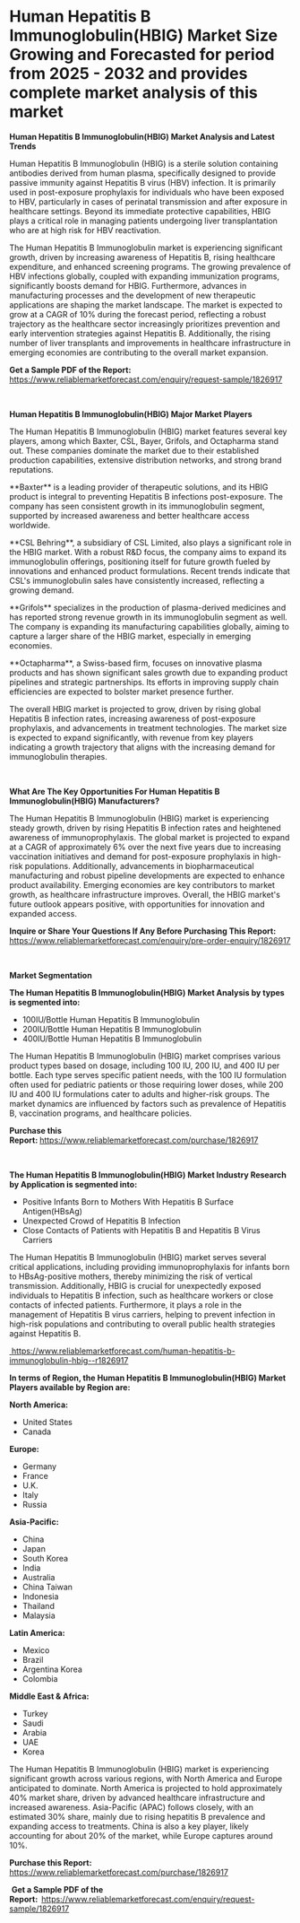 <p><h1>Human Hepatitis B Immunoglobulin(HBIG) Market Size Growing and Forecasted for period from 2025 - 2032 and provides complete market analysis of this market</h1></p><p><strong>Human Hepatitis B Immunoglobulin(HBIG) Market Analysis and Latest Trends</strong></p>
<p><p>Human Hepatitis B Immunoglobulin (HBIG) is a sterile solution containing antibodies derived from human plasma, specifically designed to provide passive immunity against Hepatitis B virus (HBV) infection. It is primarily used in post-exposure prophylaxis for individuals who have been exposed to HBV, particularly in cases of perinatal transmission and after exposure in healthcare settings. Beyond its immediate protective capabilities, HBIG plays a critical role in managing patients undergoing liver transplantation who are at high risk for HBV reactivation.</p><p>The Human Hepatitis B Immunoglobulin market is experiencing significant growth, driven by increasing awareness of Hepatitis B, rising healthcare expenditure, and enhanced screening programs. The growing prevalence of HBV infections globally, coupled with expanding immunization programs, significantly boosts demand for HBIG. Furthermore, advances in manufacturing processes and the development of new therapeutic applications are shaping the market landscape. The market is expected to grow at a CAGR of 10% during the forecast period, reflecting a robust trajectory as the healthcare sector increasingly prioritizes prevention and early intervention strategies against Hepatitis B. Additionally, the rising number of liver transplants and improvements in healthcare infrastructure in emerging economies are contributing to the overall market expansion.</p></p>
<p><strong>Get a Sample PDF of the Report:&nbsp;</strong> <a href="https://www.reliablemarketforecast.com/enquiry/request-sample/1826917?utm_campaign=3593&utm_medium=2&utm_source=Github&utm_content=ia&utm_term=19042025&utm_id=human-hepatitis-b-immunoglobulinhbig">https://www.reliablemarketforecast.com/enquiry/request-sample/1826917</a></p>
<p>&nbsp;</p>
<p><strong>Human Hepatitis B Immunoglobulin(HBIG) Major Market Players</strong></p>
<p><p>The Human Hepatitis B Immunoglobulin (HBIG) market features several key players, among which Baxter, CSL, Bayer, Grifols, and Octapharma stand out. These companies dominate the market due to their established production capabilities, extensive distribution networks, and strong brand reputations.</p><p>**Baxter** is a leading provider of therapeutic solutions, and its HBIG product is integral to preventing Hepatitis B infections post-exposure. The company has seen consistent growth in its immunoglobulin segment, supported by increased awareness and better healthcare access worldwide.</p><p>**CSL Behring**, a subsidiary of CSL Limited, also plays a significant role in the HBIG market. With a robust R&D focus, the company aims to expand its immunoglobulin offerings, positioning itself for future growth fueled by innovations and enhanced product formulations. Recent trends indicate that CSL's immunoglobulin sales have consistently increased, reflecting a growing demand.</p><p>**Grifols** specializes in the production of plasma-derived medicines and has reported strong revenue growth in its immunoglobulin segment as well. The company is expanding its manufacturing capabilities globally, aiming to capture a larger share of the HBIG market, especially in emerging economies.</p><p>**Octapharma**, a Swiss-based firm, focuses on innovative plasma products and has shown significant sales growth due to expanding product pipelines and strategic partnerships. Its efforts in improving supply chain efficiencies are expected to bolster market presence further.</p><p>The overall HBIG market is projected to grow, driven by rising global Hepatitis B infection rates, increasing awareness of post-exposure prophylaxis, and advancements in treatment technologies. The market size is expected to expand significantly, with revenue from key players indicating a growth trajectory that aligns with the increasing demand for immunoglobulin therapies.</p></p>
<p>&nbsp;</p>
<p><strong>What Are The Key Opportunities For Human Hepatitis B Immunoglobulin(HBIG) Manufacturers?</strong></p>
<p><p>The Human Hepatitis B Immunoglobulin (HBIG) market is experiencing steady growth, driven by rising Hepatitis B infection rates and heightened awareness of immunoprophylaxis. The global market is projected to expand at a CAGR of approximately 6% over the next five years due to increasing vaccination initiatives and demand for post-exposure prophylaxis in high-risk populations. Additionally, advancements in biopharmaceutical manufacturing and robust pipeline developments are expected to enhance product availability. Emerging economies are key contributors to market growth, as healthcare infrastructure improves. Overall, the HBIG market's future outlook appears positive, with opportunities for innovation and expanded access.</p></p>
<p><strong>Inquire or Share Your Questions If Any Before Purchasing This Report:</strong> <a href="https://www.reliablemarketforecast.com/enquiry/pre-order-enquiry/1826917?utm_campaign=3593&utm_medium=2&utm_source=Github&utm_content=ia&utm_term=19042025&utm_id=human-hepatitis-b-immunoglobulinhbig">https://www.reliablemarketforecast.com/enquiry/pre-order-enquiry/1826917</a></p>
<p>&nbsp;</p>
<p><strong>Market Segmentation</strong></p>
<p><strong>The Human Hepatitis B Immunoglobulin(HBIG) Market Analysis by types is segmented into:</strong></p>
<p><ul><li>100IU/Bottle Human Hepatitis B Immunoglobulin</li><li>200IU/Bottle Human Hepatitis B Immunoglobulin</li><li>400IU/Bottle Human Hepatitis B Immunoglobulin</li></ul></p>
<p><p>The Human Hepatitis B Immunoglobulin (HBIG) market comprises various product types based on dosage, including 100 IU, 200 IU, and 400 IU per bottle. Each type serves specific patient needs, with the 100 IU formulation often used for pediatric patients or those requiring lower doses, while 200 IU and 400 IU formulations cater to adults and higher-risk groups. The market dynamics are influenced by factors such as prevalence of Hepatitis B, vaccination programs, and healthcare policies.</p></p>
<p><strong>Purchase this Report:&nbsp;</strong><a href="https://www.reliablemarketforecast.com/purchase/1826917?utm_campaign=3593&utm_medium=2&utm_source=Github&utm_content=ia&utm_term=19042025&utm_id=human-hepatitis-b-immunoglobulinhbig">https://www.reliablemarketforecast.com/purchase/1826917</a></p>
<p>&nbsp;</p>
<p><strong>The Human Hepatitis B Immunoglobulin(HBIG) Market Industry Research by Application is segmented into:</strong></p>
<p><ul><li>Positive Infants Born to Mothers With Hepatitis B Surface Antigen(HBsAg)</li><li>Unexpected Crowd of Hepatitis B Infection</li><li>Close Contacts of Patients with Hepatitis B and Hepatitis B Virus Carriers</li></ul></p>
<p><p>The Human Hepatitis B Immunoglobulin (HBIG) market serves several critical applications, including providing immunoprophylaxis for infants born to HBsAg-positive mothers, thereby minimizing the risk of vertical transmission. Additionally, HBIG is crucial for unexpectedly exposed individuals to Hepatitis B infection, such as healthcare workers or close contacts of infected patients. Furthermore, it plays a role in the management of Hepatitis B virus carriers, helping to prevent infection in high-risk populations and contributing to overall public health strategies against Hepatitis B.</p></p>
<p><a href="https://www.reliablemarketforecast.com/human-hepatitis-b-immunoglobulin-hbig--r1826917?utm_campaign=3593&utm_medium=2&utm_source=Github&utm_content=ia&utm_term=19042025&utm_id=human-hepatitis-b-immunoglobulinhbig">&nbsp;https://www.reliablemarketforecast.com/human-hepatitis-b-immunoglobulin-hbig--r1826917</a></p>
<p><strong>In terms of Region, the Human Hepatitis B Immunoglobulin(HBIG) Market Players available by Region are:</strong></p>
<p>
    <p> <strong> North America: </strong>
        <ul>
            <li>United States</li>
            <li>Canada</li>
        </ul>
        </p> 
    <p> <strong> Europe: </strong>
        <ul>
            <li>Germany</li>
            <li>France</li>
            <li>U.K.</li>
            <li>Italy</li>
            <li>Russia</li>
        </ul>
        </p> 
    <p> <strong> Asia-Pacific: </strong>
        <ul>
            <li>China</li>
            <li>Japan</li>
            <li>South Korea</li>
            <li>India</li>
            <li>Australia</li>
            <li>China Taiwan</li>
            <li>Indonesia</li>
            <li>Thailand</li>
            <li>Malaysia</li>
        </ul>
        </p> 
    <p> <strong> Latin America: </strong>
        <ul>
            <li>Mexico</li>
            <li>Brazil</li>
            <li>Argentina Korea</li>
            <li>Colombia</li>
        </ul>
        </p> 
    <p> <strong> Middle East & Africa: </strong>
        <ul>
            <li>Turkey</li>
            <li>Saudi</li>
            <li>Arabia</li>
            <li>UAE</li>
            <li>Korea</li>
        </ul>
    </p>
    </p>
<p><p>The Human Hepatitis B Immunoglobulin (HBIG) market is experiencing significant growth across various regions, with North America and Europe anticipated to dominate. North America is projected to hold approximately 40% market share, driven by advanced healthcare infrastructure and increased awareness. Asia-Pacific (APAC) follows closely, with an estimated 30% share, mainly due to rising hepatitis B prevalence and expanding access to treatments. China is also a key player, likely accounting for about 20% of the market, while Europe captures around 10%.</p></p>
<p><strong>Purchase this Report: </strong><a href="https://www.reliablemarketforecast.com/purchase/1826917?utm_campaign=3593&utm_medium=2&utm_source=Github&utm_content=ia&utm_term=19042025&utm_id=human-hepatitis-b-immunoglobulinhbig">https://www.reliablemarketforecast.com/purchase/1826917</a></p>
<p>&nbsp;<strong>Get a Sample PDF of the Report:&nbsp;&nbsp;</strong><a href="https://www.reliablemarketforecast.com/enquiry/request-sample/1826917?utm_campaign=3593&utm_medium=2&utm_source=Github&utm_content=ia&utm_term=19042025&utm_id=human-hepatitis-b-immunoglobulinhbig">https://www.reliablemarketforecast.com/enquiry/request-sample/1826917</a></p>
<p><strong></strong></p>
<p><p></p><p></p><p></p></p>